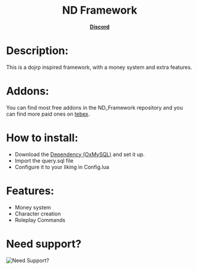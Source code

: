 <h1 align='center'>ND Framework</h1>
<p align='center'><b><a href="discord.gg/nc82d8zvjm">Discord</a></b>

# Description:
This is a dojrp inspired framework, with a money system and extra features.

# Addons:
You can find most free addons in the ND_Framework repository and you can find more paid ones on [tebex](https://andyyy.tebex.io/category/fivem-scripts?currency=USD).

# How to install:
* Download the [Dependency (OxMySQL)](https://forum.cfx.re/t/standalone-oxmysql-lightweight-mysql-wrapper/4755120?u=andyyy7666) and set it up.
* Import the query.sql file
* Configure it to your liking in Config.lua
  
# Features:
* Money system
* Character creation
* Roleplay Commands

# Need support?
![Need Support?](https://user-images.githubusercontent.com/86536434/147299047-73691b78-2690-4786-b58b-27d24e48a0d2.png)

</p>


